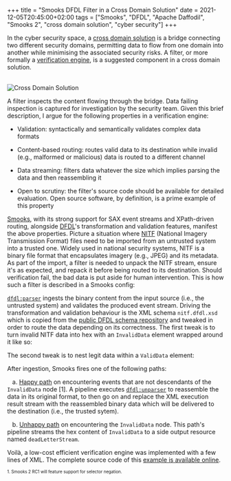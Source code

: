 +++
title = "Smooks DFDL Filter in a Cross Domain Solution"
date = 2021-12-05T20:45:00+02:00
tags = ["Smooks", "DFDL", "Apache Daffodil", "Smooks 2", "cross domain solution", "cyber security"]
+++

In the cyber security space, a [cross domain solution](https://www.cyber.gov.au/acsc/view-all-content/publications/fundamentals-cross-domain-solutions) is a bridge connecting two different security domains, permitting data to flow from one domain into another while minimising the associated security risks. A filter, or more formally a [verification engine](https://www.ncsc.gov.uk/collection/cross-domain-solutions/using-the-principles/content-based-attack-protection), is a suggested component in a cross domain solution.

<br/>
<img src="/images/cross-domain-solution.png" alt="Cross Domain Solution"/>
<br/>

A filter inspects the content flowing through the bridge. Data failing inspection is captured for investigation by the security team. Given this brief description, I argue for the following properties in a verification engine:

* Validation: syntactically and semantically validates complex data formats

* Content-based routing: routes valid data to its destination while invalid (e.g., malformed or malicious) data is routed to a different channel

* Data streaming: filters data whatever the size which implies parsing the data and then reassembling it

* Open to scrutiny: the filter's source code should be available for detailed evaluation. Open source software, by definition, is a prime example of this property

[Smooks](https://www.smooks.org/v2/), with its strong support for SAX event streams and XPath-driven routing, alongside [DFDL](https://daffodil.apache.org/)'s transformation and validation features, manifest the above properties. Picture a situation where [NITF](https://en.wikipedia.org/wiki/National_Imagery_Transmission_Format) (National Imagery Transmission Format) files need to be imported from an untrusted system into a trusted one. Widely used in national security systems, NITF is a binary file format that encapsulates imagery (e.g., JPEG) and its metadata. As part of the import, a filter is needed to unpack the NITF stream, ensure it's as expected, and repack it before being routed to its destination. Should verification fail, the bad data is put aside for human intervention. This is how such a filter is described in a Smooks config:

<script src="https://gist.github.com/claudemamo/56d73cf6af94a6eae4928beaf60a0e92.js?file=smooks-config.xml"></script>

[`dfdl:parser`](https://gist.github.com/claudemamo/56d73cf6af94a6eae4928beaf60a0e92#file-smooks-config-xml-L6) ingests the binary content from the input source (i.e., the untrusted system) and validates the produced event stream. Driving the transformation and validation behaviour is the XML schema `nitf.dfdl.xsd` which is copied from the [public DFDL schema repository](https://github.com/DFDLSchemas/NITF) and tweaked in order to route the data depending on its correctness. The first tweak is to turn invalid NITF data into hex with an `InvalidData` element wrapped around it like so:

<script src="https://gist.github.com/claudemamo/56d73cf6af94a6eae4928beaf60a0e92.js?file=bad-data.xml"></script>

The second tweak is to nest legit data within a `ValidData` element:

<script src="https://gist.github.com/claudemamo/56d73cf6af94a6eae4928beaf60a0e92.js?file=good-data.xml"></script>

After ingestion, Smooks fires one of the following paths:

&nbsp;&nbsp; a. [Happy path](https://gist.github.com/claudemamo/56d73cf6af94a6eae4928beaf60a0e92#file-smooks-config-xml-L8-L20) on encountering events that are not descendants of the `InvalidData` node [1]. A pipeline executes [`dfdl:unparser`](https://gist.github.com/claudemamo/56d73cf6af94a6eae4928beaf60a0e92#file-smooks-config-xml-L16-L17) to reassemble the data in its original format, to then go on and replace the XML execution result stream with the reassembled binary data which will be delivered to the destination (i.e., the trusted sytem).

&nbsp;&nbsp; b. [Unhappy path](https://gist.github.com/claudemamo/56d73cf6af94a6eae4928beaf60a0e92#file-smooks-config-xml-L22-L33) on encountering the `InvalidData` node. This path's pipeline streams the hex content of `InvalidData` to a side output resource named `deadLetterStream`.

Voilà, a low-cost efficient verification engine was implemented with a few lines of XML. The complete source code of this [example is available online](https://github.com/smooks/smooks-examples/tree/master/cross-domain-solution).

<sub><sup>1. Smooks 2 RC1 will feature support for selector negation.</sup></sub>

